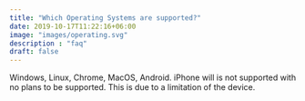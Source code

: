 ```yaml
---
title: "Which Operating Systems are supported?"
date: 2019-10-17T11:22:16+06:00
image: "images/operating.svg"
description : "faq"
draft: false
---
```


Windows, Linux, Chrome, MacOS, Android. iPhone will is not supported with no plans to be supported. This is due to a limitation of the device. 